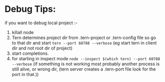 # Debug Tips:
if you want to debug local project :-
1. killall node
2. Tern determines project dir from .tern-project or .tern-config file
so go to that dir and start `tern --port 60788 --verbose` (eg start tern in client dir and not root dir of project)
3. start completions.
4. for starting in inspect mode `node --inspect $(which tern) --port 60788 --verbose`
(if something is not working most probably another process is still alive, or wrong dir, (tern server creates a .tern-port file look for the port in that.))

